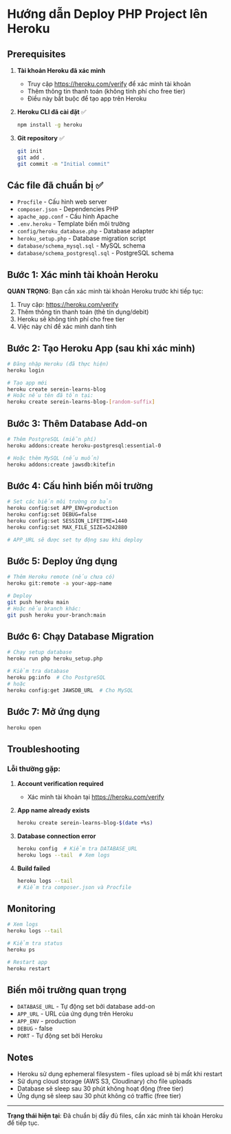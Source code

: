 # Hướng dẫn Deploy PHP Project lên Heroku

## Prerequisites

1. **Tài khoản Heroku đã xác minh**
   - Truy cập https://heroku.com/verify để xác minh tài khoản
   - Thêm thông tin thanh toán (không tính phí cho free tier)
   - Điều này bắt buộc để tạo app trên Heroku

2. **Heroku CLI đã cài đặt** ✅
   ```bash
   npm install -g heroku
   ```

3. **Git repository** ✅
   ```bash
   git init
   git add .
   git commit -m "Initial commit"
   ```

## Các file đã chuẩn bị ✅

- `Procfile` - Cấu hình web server
- `composer.json` - Dependencies PHP
- `apache_app.conf` - Cấu hình Apache
- `.env.heroku` - Template biến môi trường
- `config/heroku_database.php` - Database adapter
- `heroku_setup.php` - Database migration script
- `database/schema_mysql.sql` - MySQL schema
- `database/schema_postgresql.sql` - PostgreSQL schema

## Bước 1: Xác minh tài khoản Heroku

**QUAN TRỌNG**: Bạn cần xác minh tài khoản Heroku trước khi tiếp tục:

1. Truy cập: https://heroku.com/verify
2. Thêm thông tin thanh toán (thẻ tín dụng/debit)
3. Heroku sẽ không tính phí cho free tier
4. Việc này chỉ để xác minh danh tính

## Bước 2: Tạo Heroku App (sau khi xác minh)

```bash
# Đăng nhập Heroku (đã thực hiện)
heroku login

# Tạo app mới
heroku create serein-learns-blog
# Hoặc nếu tên đã tồn tại:
heroku create serein-learns-blog-[random-suffix]
```

## Bước 3: Thêm Database Add-on

```bash
# Thêm PostgreSQL (miễn phí)
heroku addons:create heroku-postgresql:essential-0

# Hoặc thêm MySQL (nếu muốn)
heroku addons:create jawsdb:kitefin
```

## Bước 4: Cấu hình biến môi trường

```bash
# Set các biến môi trường cơ bản
heroku config:set APP_ENV=production
heroku config:set DEBUG=false
heroku config:set SESSION_LIFETIME=1440
heroku config:set MAX_FILE_SIZE=5242880

# APP_URL sẽ được set tự động sau khi deploy
```

## Bước 5: Deploy ứng dụng

```bash
# Thêm Heroku remote (nếu chưa có)
heroku git:remote -a your-app-name

# Deploy
git push heroku main
# Hoặc nếu branch khác:
git push heroku your-branch:main
```

## Bước 6: Chạy Database Migration

```bash
# Chạy setup database
heroku run php heroku_setup.php

# Kiểm tra database
heroku pg:info  # Cho PostgreSQL
# hoặc
heroku config:get JAWSDB_URL  # Cho MySQL
```

## Bước 7: Mở ứng dụng

```bash
heroku open
```

## Troubleshooting

### Lỗi thường gặp:

1. **Account verification required**
   - Xác minh tài khoản tại https://heroku.com/verify

2. **App name already exists**
   ```bash
   heroku create serein-learns-blog-$(date +%s)
   ```

3. **Database connection error**
   ```bash
   heroku config  # Kiểm tra DATABASE_URL
   heroku logs --tail  # Xem logs
   ```

4. **Build failed**
   ```bash
   heroku logs --tail
   # Kiểm tra composer.json và Procfile
   ```

## Monitoring

```bash
# Xem logs
heroku logs --tail

# Kiểm tra status
heroku ps

# Restart app
heroku restart
```

## Biến môi trường quan trọng

- `DATABASE_URL` - Tự động set bởi database add-on
- `APP_URL` - URL của ứng dụng trên Heroku
- `APP_ENV` - production
- `DEBUG` - false
- `PORT` - Tự động set bởi Heroku

## Notes

- Heroku sử dụng ephemeral filesystem - files upload sẽ bị mất khi restart
- Sử dụng cloud storage (AWS S3, Cloudinary) cho file uploads
- Database sẽ sleep sau 30 phút không hoạt động (free tier)
- Ứng dụng sẽ sleep sau 30 phút không có traffic (free tier)

---

**Trạng thái hiện tại**: Đã chuẩn bị đầy đủ files, cần xác minh tài khoản Heroku để tiếp tục.